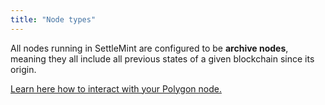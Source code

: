 ```yaml
---
title: "Node types"
---
```


All nodes running in SettleMint are configured to be **archive nodes**, meaning
they all include all previous states of a given blockchain since its origin.

[Learn here how to interact with your Polygon node.](./connect-to-a-node)
